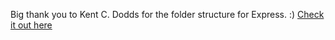 Big thank you to Kent C. Dodds for the folder structure for Express. :)
[Check it out here](https://kentcdodds.com/blog/how-i-structure-express-apps)
